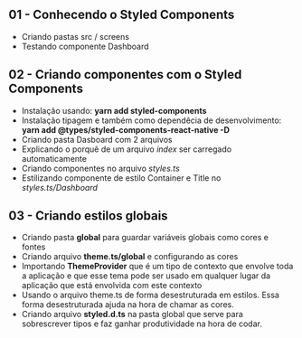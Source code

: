 ## 01 - Conhecendo o Styled Components

* Criando pastas src / screens
* Testando componente Dashboard

## 02 - Criando componentes com o Styled Components

* Instalação usando: **yarn add styled-components**
* Instalação tipagem e também como dependêcia de desenvolvimento: **yarn add @types/styled-components-react-native -D**
* Criando pasta Dasboard com 2 arquivos
* Explicando o porquê de um arquivo *index* ser carregado automaticamente
* Criando componentes no arquivo *styles.ts*
* Estilizando componente de estilo Container e Title no *styles.ts/Dashboard*

## 03 - Criando estilos globais

* Criando pasta **global** para guardar variáveis globais como cores e fontes
* Criando arquivo **theme.ts/global** e configurando as cores
* Importando **ThemeProvider** que é um tipo de contexto que envolve toda a aplicação e que esse tema pode ser usado em qualquer lugar da aplicação que está envolvida com este contexto
* Usando o arquivo theme.ts de forma desestruturada em estilos. Essa forma desestruturada ajuda na hora de chamar as cores.
* Criando arquivo **styled.d.ts** na pasta global que serve para sobrescrever tipos e faz ganhar produtividade na hora de codar.